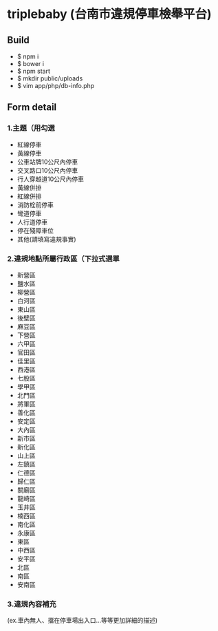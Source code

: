 # triplebaby (台南市違規停車檢舉平台)

## Build

* $ npm i
* $ bower i
* $ npm start
* $ mkdir public/uploads
* $ vim app/php/db-info.php
    <?php
      $host = ''
      $user = ''
      $name = ''
      $pass = ''
    ?>

## Form detail

### 1.主題（用勾選
* 紅線停車
* 黃線停車
* 公車站牌10公尺內停車
* 交叉路口10公尺內停車
* 行人穿越道10公尺內停車
* 黃線併排
* 紅線併排
* 消防栓前停車
* 彎道停車
* 人行道停車
* 停在殘障車位
* 其他(請填寫違規事實)

### 2.違規地點所屬行政區（下拉式選單

* 新營區
* 鹽水區         
* 柳營區          
* 白河區               
* 東山區             
* 後壁區                
* 麻豆區               
* 下營區               
* 六甲區    
* 官田區        
* 佳里區          
* 西港區       
* 七股區          
* 學甲區           
* 北門區          
* 將軍區           
* 善化區       
* 安定區      
* 大內區     
* 新市區      
* 新化區      
* 山上區      
* 左鎮區        
* 仁德區       
* 歸仁區         
* 關廟區      
* 龍崎區      
* 玉井區   
* 楠西區   
* 南化區   
* 永康區             
* 東區                
* 中西區          
* 安平區     
* 北區                 
* 南區            
* 安南區     

### 3.違規內容補充

(ex.車內無人、擋在停車場出入口...等等更加詳細的描述)
